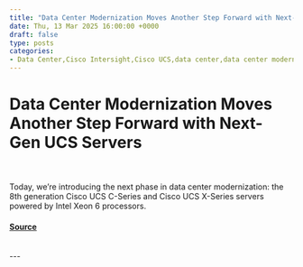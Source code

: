 ```yaml
---
title: "Data Center Modernization Moves Another Step Forward with Next-Gen UCS Servers"
date: Thu, 13 Mar 2025 16:00:00 +0000
draft: false
type: posts
categories: 
- Data Center,Cisco Intersight,Cisco UCS,data center,data center modernization,Intel Xeon
---
```

# Data Center Modernization Moves Another Step Forward with Next-Gen UCS Servers

<br/>

<br/>
Today, we’re introducing the next phase in data center modernization: the 8th generation Cisco UCS C-Series and Cisco UCS X-Series servers powered by Intel Xeon 6 processors.

#### [Source](https://blogs.cisco.com/datacenter/data-center-modernization-moves-another-step-forward-with-next-gen-ucs-servers)

<br/>
---
